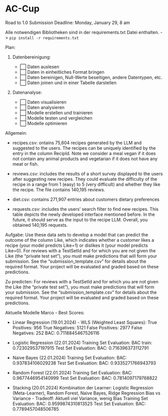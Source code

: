 # AC-Cup

Road to 1.0
Submission Deadline: Monday, January 29, 8 am

Alle notwendigen Bibliotheken sind in der requirements.txt Datei enthalten. -> `pip install -r requirements.txt`

Plan:

1. Datenbereinigung:

   - ⬜️ Daten auslesen
   - ⬜️ Daten in einheitliches Format bringen
   - ⬜️ Daten bereinigen, Null-Werte beseitigen, andere Datentypen, etc.
   - ⬜️ Daten joinen und in einer Tabelle darstellen

2. Datenanalyse:
   - ⬜️ Daten visualisieren
   - ⬜️ Daten analysieren
   - ⬜️ Modelle erstellen und trainieren
   - ⬜️ Modelle testen und vergleichen
   - ⬜️ Modelle optimieren

Allgemein:

- recipes.csv: ontains 75,604 recipes generated by the LLM and suggested to the users. The recipes can be uniquely identified by the entry in the column RecipId. Note we consider a meal vegan if it does not contain any animal products and vegetarian if it
  does not have any meat or fish.

- reviews.csv: includes the results of a short survey displayed to the users after suggesting new recipes. They could evaluate the difficulty of the recipe in a range from 1 (easy) to 5 (very difficult) and whether they like the recipe. The file contains 140,195 reviews.

- diet.csv: contains 271,907 entries about customers dietary preferences

- requests.csv: includes the users’ search filter to find new recipes. This table depicts the newly developed interface mentioned before. In the future, it should serve as the input to the recipe LLM. Overall, you obtained 140,195 requests.

Aufgabe:
Use these data sets to develop a model that can predict the outcome of the column Like, which
indicates whether a customer likes a recipe (your model predicts Like=1) or dislikes it (your model predicts
Like=0).
For reviews with a TestSetId and for which you are not given the Like (the “private test set”), you must make
predictions that will form your submission. See the “submission_template.csv” for details about the required
format. Your project will be evaluated and graded based on these predictions.

Zu predicten:
For reviews with a TestSetId and for which you are not given the Like (the “private test set”), you must make
predictions that will form your submission. See the “submission_template.csv” for details about the required
format. Your project will be evaluated and graded based on these predictions.

Aktuelle Modelle Marco - Best Scores:

- Linear Regression (19.01.2024) - WLS (Weighted Least Squares):
  True Positives: 956
  True Negatives: 5121
  False Positives: 2977
  False Negatives: 252
  BAC: 0.7118845467526116

- Logistic Regression (22.01.2024)
  Training Set Evaluation:
  BAC train: 0.723029537197915
  Test Set Evaluation:
  BAC: 0.716396373112791

- Naive Bayes (22.01.2024)
  Training Set Evaluation:
  BAC: 0.937834106029238
  Test Set Evaluation:
  BAC: 0.9335271766943793

- Random Forest (22.01.2024)
  Training Set Evaluation:
  BAC: 0.9677446954140999
  Test Set Evaluation:
  BAC: 0.7814097179768822

- Stacking (20.01.2024)
  Kombination der Learner: Logistic Regression (Meta-Learner), Random Forest, Naive Bayes, Ridge Regression
  Bias vs Variance - Tradeoff: Aktuell viel Variance, wenig Bias
  Training Set Evaluation:
  BAC: 0.9599874310813525
  Test Set Evaluation:
  BAC: 0.7789457048506785
